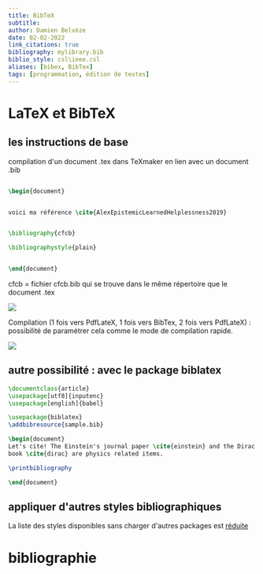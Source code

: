```yaml
---
title: BibTeX
subtitle:
author: Damien Belvèze
date: 02-02-2022
link_citations: true
bibliography: mylibrary.bib
biblio_style: csl\ieee.csl
aliases: [bibex, BibTex]
tags: [programmation, édition de textes]
---
```


# LaTeX et BibTeX
## les instructions de base

compilation d'un document .tex dans TeXmaker en lien avec un document .bib

``````latex

\begin{document}


voici ma référence \cite{AlexEpistemicLearnedHelplessness2019}


\bibliography{cfcb}

\bibliographystyle{plain}


\end{document}

``````

cfcb = fichier cfcb.bib qui se trouve dans le même répertoire que le document .tex

![](latex_bibtex1.png)

Compilation (1 fois vers PdfLateX, 1 fois vers BibTex, 2 fois vers PdfLateX) : possibilité de paramétrer cela comme le mode de compilation rapide.

![](latex_bibtex2.png)

## autre possibilité : avec le package biblatex

``````latex
\documentclass{article}
\usepackage[utf8]{inputenc}
\usepackage[english]{babel}

\usepackage{biblatex}
\addbibresource{sample.bib}

\begin{document}
Let's cite! The Einstein's journal paper \cite{einstein} and the Dirac's 
book \cite{dirac} are physics related items. 

\printbibliography

\end{document}
``````


## appliquer d'autres styles bibliographiques

La liste des styles disponibles sans charger d'autres packages est [réduite](https://www.overleaf.com/learn/latex/Bibtex_bibliography_styles)


# bibliographie

